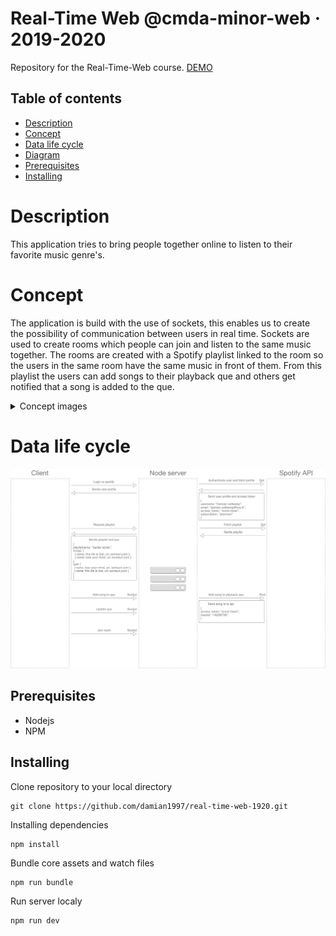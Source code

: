 # Real-Time Web @cmda-minor-web · 2019-2020
Repository for the Real-Time-Web course.
[DEMO](https://mysterious-harbor-42719.herokuapp.com/)

## Table of contents
* [Description](#description)
* [Concept](#concept)
* [Data life cycle](#data-life-cycle)
* [Diagram](#diagram)
* [Prerequisites](#prerequisites)
* [Installing](#installing)

# Description
This application tries to bring people together online to listen to their favorite music genre's.

# Concept
The application is build with the use of sockets, this enables us to create the possibility of communication between users in real time.
Sockets are used to create rooms which people can join and listen to the same music together. The rooms are created with a Spotify playlist
linked to the room so the users in the same room have the same music in front of them. From this playlist the users can add songs to their
playback que and others get notified that a song is added to the que.

<details>
<summary>Concept images</summary>
Home page after logging into Spotify.
<img src="./github/images/home.png" alt="Home page after loging in to spotify">

Creating room page, list of playlists of the user.
<img src="./github/images/create-party.png" alt="Creating a party room out of your playlists">

Party room after creation with songs and que.
<img src="./github/images/party-room.png" alt="Party room created with playlist">
</details>

# Data life cycle
<img src="./github/images/data-life-cycle.png" alt="">

## Prerequisites
* Nodejs
* NPM

## Installing

Clone repository to your local directory
```
git clone https://github.com/damian1997/real-time-web-1920.git
```

Installing dependencies
```
npm install
```

Bundle core assets and watch files
```
npm run bundle
```

Run server localy
```
npm run dev
```
